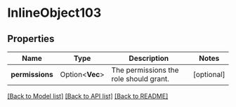 # InlineObject103

## Properties

Name | Type | Description | Notes
------------ | ------------- | ------------- | -------------
**permissions** | Option<**Vec<String>**> | The permissions the role should grant. | [optional]

[[Back to Model list]](../README.md#documentation-for-models) [[Back to API list]](../README.md#documentation-for-api-endpoints) [[Back to README]](../README.md)


